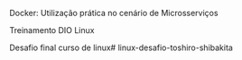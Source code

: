 Docker: Utilização prática no cenário de Microsserviços

Treinamento DIO Linux

Desafio final curso de linux# linux-desafio-toshiro-shibakita
